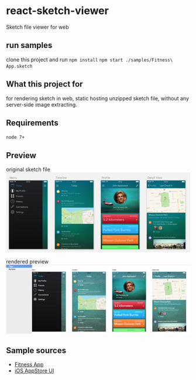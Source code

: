 # react-sketch-viewer
Sketch file viewer for web

## run samples
clone this project and run
`npm install`
`npm start ./samples/Fitness\ App.sketch`

## What this project for
for rendering sketch in web, static hosting unzipped sketch file, without any server-side image extracting.

## Requirements
`node 7+`

## Preview
original sketch file
![Original](https://github.com/FourwingsY/react-sketch-viewer/blob/master/images/original.png)

rendered preview
![Preview](https://github.com/FourwingsY/react-sketch-viewer/blob/master/images/preview.png)

## Sample sources
- [Fitness App](https://www.dropbox.com/s/w1udlebtbjidg1o/Fitness%20App.sketch?dl=0)
- [iOS AppStore UI](https://www.sketchappsources.com/free-source/2689-ios-11-app-store-design-uu-sketch-freebie-resource.html)